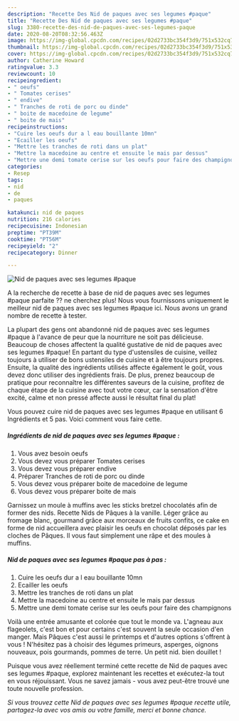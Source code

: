 ```yaml
---
description: "Recette Des Nid de paques avec ses legumes #paque"
title: "Recette Des Nid de paques avec ses legumes #paque"
slug: 3380-recette-des-nid-de-paques-avec-ses-legumes-paque
date: 2020-08-20T08:32:56.463Z
image: https://img-global.cpcdn.com/recipes/02d2733bc354f3d9/751x532cq70/nid-de-paques-avec-ses-legumes-paque-photo-principale-de-la-recette.jpg
thumbnail: https://img-global.cpcdn.com/recipes/02d2733bc354f3d9/751x532cq70/nid-de-paques-avec-ses-legumes-paque-photo-principale-de-la-recette.jpg
cover: https://img-global.cpcdn.com/recipes/02d2733bc354f3d9/751x532cq70/nid-de-paques-avec-ses-legumes-paque-photo-principale-de-la-recette.jpg
author: Catherine Howard
ratingvalue: 3.3
reviewcount: 10
recipeingredient:
- " oeufs"
- " Tomates cerises"
- " endive"
- " Tranches de roti de porc ou dinde"
- " boite de macedoine de legume"
- " boite de mais"
recipeinstructions:
- "Cuire les oeufs dur a l eau bouillante 10mn"
- "Ecailler les oeufs"
- "Mettre les tranches de roti dans un plat"
- "Mettre la macedoine au centre et ensuite le mais par dessus"
- "Mettre une demi tomate cerise sur les oeufs pour faire des champignons"
categories:
- Resep
tags:
- nid
- de
- paques

katakunci: nid de paques 
nutrition: 216 calories
recipecuisine: Indonesian
preptime: "PT39M"
cooktime: "PT56M"
recipeyield: "2"
recipecategory: Dinner

---
```



![Nid de paques avec ses legumes #paque](https://img-global.cpcdn.com/recipes/02d2733bc354f3d9/751x532cq70/nid-de-paques-avec-ses-legumes-paque-photo-principale-de-la-recette.jpg)

A la recherche de recette à base de nid de paques avec ses legumes #paque parfaite ?? ne cherchez plus! Nous vous fournissons uniquement le meilleur nid de paques avec ses legumes #paque ici. Nous avons un grand nombre de recette à tester.

La plupart des gens ont abandonné nid de paques avec ses legumes #paque à l'avance de peur que la nourriture ne soit pas délicieuse. Beaucoup de choses affectent la qualité gustative de nid de paques avec ses legumes #paque! En partant du type d'ustensiles de cuisine, veillez toujours à utiliser de bons ustensiles de cuisine et à être toujours propres. Ensuite, la qualité des ingrédients utilisés affecte également le goût, vous devez donc utiliser des ingrédients frais. De plus, prenez beaucoup de pratique pour reconnaître les différentes saveurs de la cuisine, profitez de chaque étape de la cuisine avec tout votre cœur, car la sensation d'être excité, calme et non pressé affecte aussi le résultat final du plat!

<!--inarticleads1-->

Vous pouvez cuire nid de paques avec ses legumes #paque en utilisant 6 Ingrédients et 5 pas. Voici comment vous faire cette.

##### Ingrédients de nid de paques avec ses legumes #paque :

1. Vous avez besoin  oeufs
1. Vous devez vous préparer  Tomates cerises
1. Vous devez vous préparer  endive
1. Préparer  Tranches de roti de porc ou dinde
1. Vous devez vous préparer  boite de macedoine de legume
1. Vous devez vous préparer  boite de mais


Garnissez un moule à muffins avec les sticks bretzel chocolatés afin de former des nids. Recette Nids de Pâques à la vanille. Léger grâce au fromage blanc, gourmand grâce aux morceaux de fruits confits, ce cake en forme de nid accueillera avec plaisir les oeufs en chocolat déposés par les cloches de Pâques. Il vous faut simplement une râpe et des moules à muffins. 

<!--inarticleads2-->

##### Nid de paques avec ses legumes #paque pas à pas :

1. Cuire les oeufs dur a l eau bouillante 10mn
1. Ecailler les oeufs
1. Mettre les tranches de roti dans un plat
1. Mettre la macedoine au centre et ensuite le mais par dessus
1. Mettre une demi tomate cerise sur les oeufs pour faire des champignons


Voilà une entrée amusante et colorée que tout le monde va. L&#39;agneau aux flageolets, c&#39;est bon et pour certains c&#39;est souvent la seule occasion d&#39;en manger. Mais Pâques c&#39;est aussi le printemps et d&#39;autres options s&#39;offrent à vous ! N&#39;hésitez pas à choisir des légumes primeurs, asperges, oignons nouveaux, pois gourmands, pommes de terre. Un petit nid. bien douillet ! 

<!--inarticleads1-->

<p>
Puisque vous avez réellement terminé cette recette de Nid de paques avec ses legumes #paque, explorez maintenant les recettes et exécutez-la tout en vous réjouissant. Vous ne savez jamais - vous avez peut-être trouvé une toute nouvelle profession.
</p>

<p>
<i>Si vous trouvez cette Nid de paques avec ses legumes #paque recette utile, partagez-la avec vos amis ou votre famille, merci et bonne chance.</i>
</p>
